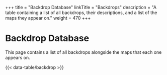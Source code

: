 +++
title = "Backdrop Database"
linkTitle = "Backdrops"
description = "A table containing a list of all backdrops, their descriptions, and a list of the maps they appear on."
weight = 470
+++

# Backdrop Database

This page contains a list of all backdrops alongside the maps that each one appears on.

{{< data-table/backdrop >}}

